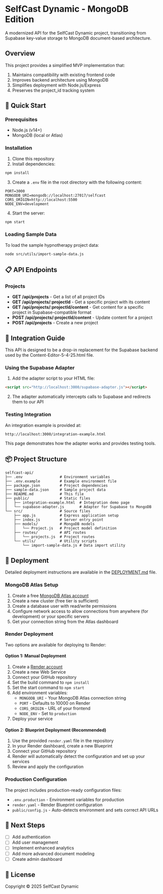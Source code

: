 # SelfCast Dynamic - MongoDB Edition

A modernized API for the SelfCast Dynamic project, transitioning from Supabase key-value storage to MongoDB document-based architecture.

## Overview

This project provides a simplified MVP implementation that:

1. Maintains compatibility with existing frontend code
2. Improves backend architecture using MongoDB
3. Simplifies deployment with Node.js/Express
4. Preserves the project_id tracking system

## 🚀 Quick Start

### Prerequisites

- Node.js (v14+)
- MongoDB (local or Atlas)

### Installation

1. Clone this repository
2. Install dependencies:

```bash
npm install
```

3. Create a `.env` file in the root directory with the following content:

```
PORT=3000
MONGODB_URI=mongodb://localhost:27017/selfcast
CORS_ORIGIN=http://localhost:5500
NODE_ENV=development
```

4. Start the server:

```bash
npm start
```

### Loading Sample Data

To load the sample hypnotherapy project data:

```bash
node src/utils/import-sample-data.js
```

## 📋 API Endpoints

### Projects

- **GET /api/projects** - Get a list of all project IDs
- **GET /api/projects/:projectId** - Get a specific project with its content
- **GET /api/projects/:projectId/content** - Get content for a specific project in Supabase-compatible format
- **POST /api/projects/:projectId/content** - Update content for a project
- **POST /api/projects** - Create a new project

## 🔌 Integration Guide

This API is designed to be a drop-in replacement for the Supabase backend used by the Content-Editor-5-4-25.html file.

### Using the Supabase Adapter

1. Add the adapter script to your HTML file:

```html
<script src="http://localhost:3000/supabase-adapter.js"></script>
```

2. The adapter automatically intercepts calls to Supabase and redirects them to our API

### Testing Integration

An integration example is provided at:

```
http://localhost:3000/integration-example.html
```

This page demonstrates how the adapter works and provides testing tools.

## 📦 Project Structure

```
selfcast-api/
├── .env                 # Environment variables
├── .env.example         # Example environment file
├── package.json         # Project dependencies
├── sample-data.json     # Sample project data
├── README.md            # This file
├── public/              # Static files
│   ├── integration-example.html  # Integration demo page
│   └── supabase-adapter.js       # Adapter for Supabase to MongoDB
└── src/                 # Source files
    ├── app.js           # Express application setup
    ├── index.js         # Server entry point
    ├── models/          # MongoDB models
    │   └── Project.js   # Project model definition
    ├── routes/          # API routes
    │   └── projects.js  # Project routes
    └── utils/           # Utility scripts
        └── import-sample-data.js # Data import utility
```

## 🚀 Deployment

Detailed deployment instructions are available in the [DEPLOYMENT.md](./DEPLOYMENT.md) file.

### MongoDB Atlas Setup

1. Create a free [MongoDB Atlas account](https://www.mongodb.com/cloud/atlas/register)
2. Create a new cluster (free tier is sufficient)
3. Create a database user with read/write permissions
4. Configure network access to allow connections from anywhere (for development) or your specific servers
5. Get your connection string from the Atlas dashboard

### Render Deployment

Two options are available for deploying to Render:

#### Option 1: Manual Deployment

1. Create a [Render account](https://render.com)
2. Create a new Web Service
3. Connect your GitHub repository
4. Set the build command to `npm install`
5. Set the start command to `npm start`
6. Add environment variables:
   - `MONGODB_URI` - Your MongoDB Atlas connection string
   - `PORT` - Defaults to 10000 on Render
   - `CORS_ORIGIN` - URL of your frontend
   - `NODE_ENV` - Set to `production`
7. Deploy your service

#### Option 2: Blueprint Deployment (Recommended)

1. Use the provided `render.yaml` file in the repository
2. In your Render dashboard, create a new Blueprint
3. Connect your GitHub repository
4. Render will automatically detect the configuration and set up your services
5. Review and apply the configuration

### Production Configuration

The project includes production-ready configuration files:

- `.env.production` - Environment variables for production
- `render.yaml` - Render Blueprint configuration
- `public/config.js` - Auto-detects environment and sets correct API URLs

## 📝 Next Steps

- [ ] Add authentication
- [ ] Add user management
- [ ] Implement enhanced analytics
- [ ] Add more advanced document modeling
- [ ] Create admin dashboard

## 📜 License

Copyright © 2025 SelfCast Dynamic
